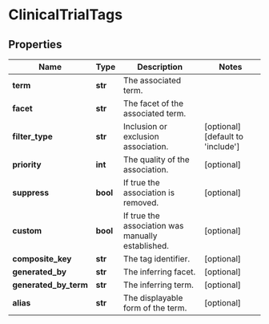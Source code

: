 # ClinicalTrialTags

## Properties
Name | Type | Description | Notes
------------ | ------------- | ------------- | -------------
**term** | **str** | The associated term. | 
**facet** | **str** | The facet of the associated term. | 
**filter_type** | **str** | Inclusion or exclusion association. | [optional] [default to 'include']
**priority** | **int** | The quality of the association. | [optional] 
**suppress** | **bool** | If true the association is removed. | [optional] 
**custom** | **bool** | If true the association was manually established. | [optional] 
**composite_key** | **str** | The tag identifier. | [optional] 
**generated_by** | **str** | The inferring facet. | [optional] 
**generated_by_term** | **str** | The inferring term. | [optional] 
**alias** | **str** | The displayable form of the term. | [optional] 



